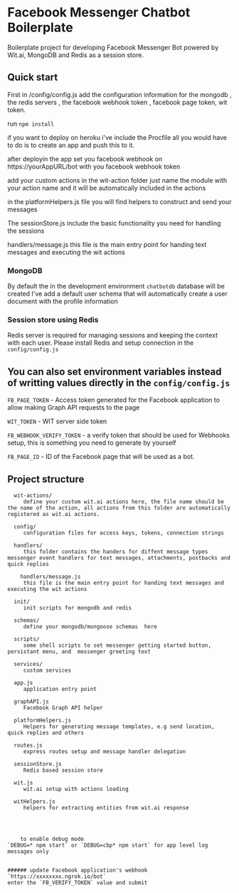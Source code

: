 # Facebook Messenger Chatbot Boilerplate
Boilerplate project for developing Facebook Messenger Bot powered by Wit.ai, MongoDB and Redis as a session store.

## Quick start 

First in /config/config.js add the configuration information for the mongodb , the redis servers ,
the facebook webhook token , facebook page token, wit token.

run `npm install` 
 
if you want to deploy on heroku i've include the Procfile all you would have to do is to create an app and push this to it.

after deployin the app set you facebook webhook on https://yourAppURL/bot with you facebook webhook token

add your custom actions in the wit-action folder just name the module with your action name and it will be 
automatically included in the actions 

in the  platformHelpers.js file you will find helpers to construct and send your messages 

The sessionStore.js include the basic functionality you need for handling the sessions

handlers/message.js 
     this file is the main entry point for handing text messages and executing the wit actions  

### MongoDB 
By default the in the development environment `chatbotdb` database will be created 
I've add a default user schema that will automatically create a user document with the profile information
### Session store using Redis

Redis server is required for managing sessions and keeping the context with each user.
Please install Redis and setup connection in the `config/config.js`


## You can also set environment variables instead of writting values directly in the `config/config.js`

`FB_PAGE_TOKEN` - Access token generated for the Facebook application to allow making Graph API requests to the page

`WIT_TOKEN` - WIT server side token

`FB_WEBHOOK_VERIFY_TOKEN` - a verify token that should be used for Webhooks setup, this is something you need to generate by yourself

`FB_PAGE_ID` - ID of the Facebook page that will be used as a bot.




## Project structure
```
  wit-actions/ 
     define your custom wit.ai actions here, the file name should be the name of the action, all actions from this folder are automatically registered as wit.ai actions.
    
  config/
     configuration files for access keys, tokens, connection strings
    
  handlers/
     this folder contains the handers for diffent message types  messenger event handlers for text messages, attachments, postbacks and quick replies

    handlers/message.js 
     this file is the main entry point for handing text messages and executing the wit actions  
    
  init/
     init scripts for mongodb and redis
    
  schemas/ 
     define your mongodb/mongoose schemas  here 
    
  scripts/ 
     some shell scripts to set messenger getting started button, persistant menu, and  messenger greeting text
    
  services/ 
     custom services
  
  app.js
     application entry point

  graphAPI.js
     Facebook Graph API helper
    
  platformHelpers.js
     Helpers for generating message templates, e.g send location, quick replies and others
    
  routes.js
     express routes setup and message handler delegation

  sessionStore.js
     Redis based session store
    
  wit.js
     wit.ai setup with actions loading
    
  witHelpers.js
     helpers for extracting entities from wit.ai response
    



    to enable debug mode 
`DEBUG=* npm start` or `DEBUG=cbp* npm start` for app level log messages only


###### update Facebook application's webhook 
`https://xxxxxxxx.ngrok.io/bot`
enter the `FB_VERIFY_TOKEN` value and submit

